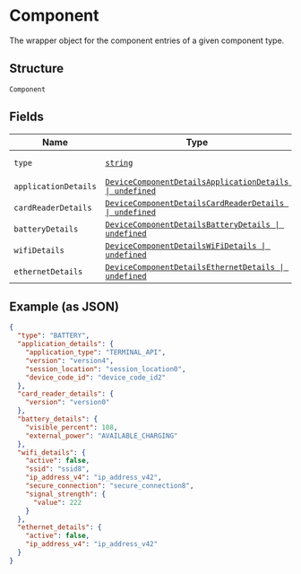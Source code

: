 <!-- Optimized: 2025-10-06 -->
<!-- RPM: 1.6.2.1.1.6.2.1_component_20251006 -->
<!-- Session: E2E RPM DNA Application -->
<!-- AOM: RND (Reggie & Dro) -->
<!-- COI: TECHNOLOGY -->
<!-- RPM: HIGH -->
<!-- ACTION: BUILD -->


# Component

The wrapper object for the component entries of a given component type.

## Structure

`Component`

## Fields

| Name | Type | Tags | Description |
|  --- | --- | --- | --- |
| `type` | [`string`](../../doc/models/component-component-type.md) | Required | An enum for ComponentType. |
| `applicationDetails` | [`DeviceComponentDetailsApplicationDetails \| undefined`](../../doc/models/device-component-details-application-details.md) | Optional | - |
| `cardReaderDetails` | [`DeviceComponentDetailsCardReaderDetails \| undefined`](../../doc/models/device-component-details-card-reader-details.md) | Optional | - |
| `batteryDetails` | [`DeviceComponentDetailsBatteryDetails \| undefined`](../../doc/models/device-component-details-battery-details.md) | Optional | - |
| `wifiDetails` | [`DeviceComponentDetailsWiFiDetails \| undefined`](../../doc/models/device-component-details-wi-fi-details.md) | Optional | - |
| `ethernetDetails` | [`DeviceComponentDetailsEthernetDetails \| undefined`](../../doc/models/device-component-details-ethernet-details.md) | Optional | - |

## Example (as JSON)

```json
{
  "type": "BATTERY",
  "application_details": {
    "application_type": "TERMINAL_API",
    "version": "version4",
    "session_location": "session_location0",
    "device_code_id": "device_code_id2"
  },
  "card_reader_details": {
    "version": "version0"
  },
  "battery_details": {
    "visible_percent": 108,
    "external_power": "AVAILABLE_CHARGING"
  },
  "wifi_details": {
    "active": false,
    "ssid": "ssid8",
    "ip_address_v4": "ip_address_v42",
    "secure_connection": "secure_connection8",
    "signal_strength": {
      "value": 222
    }
  },
  "ethernet_details": {
    "active": false,
    "ip_address_v4": "ip_address_v42"
  }
}
```
